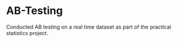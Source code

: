 # AB-Testing
Conducted AB testing on a real time dataset as part of the practical statistics project.
